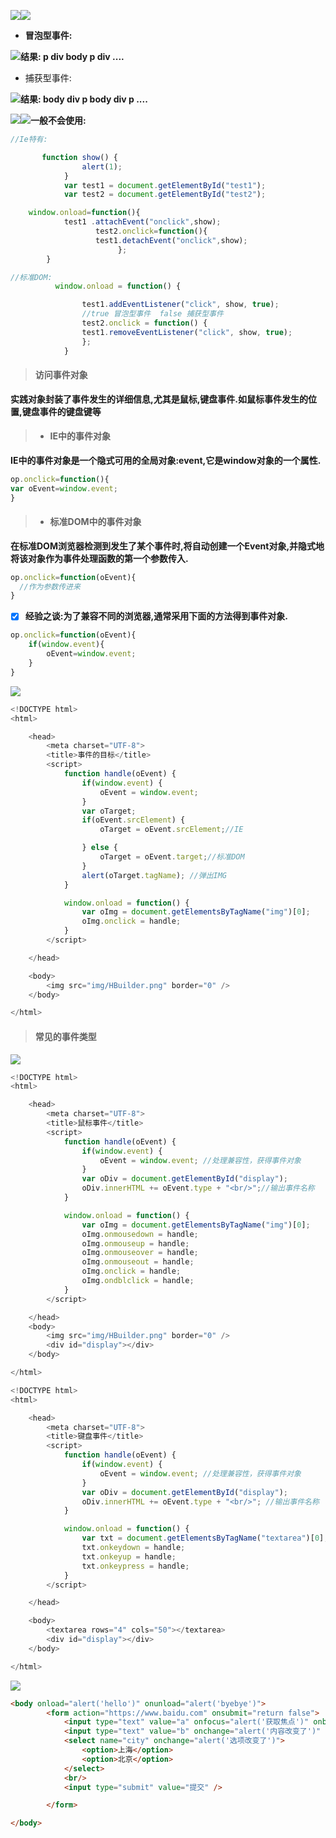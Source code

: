 ![](/assets/s1.png)![](/assets/s2.png)

* **冒泡型事件:**

![](/assets/s9.png)**结果:  p  div body p div ....**

* 捕获型事件:

![](/assets/s10.png)**结果: body   div   p  body  div    p ....**

![](/assets/s4.png)![](/assets/s5.png)**一般不会使用:**

```js
//Ie特有:

       function show() {
                alert(1);
            }
            var test1 = document.getElementById("test1");
            var test2 = document.getElementById("test2");

    window.onload=function(){
            test1 .attachEvent("onclick",show);
                   test2.onclick=function(){
                   test1.detachEvent("onclick",show);    
                        };
        }

//标准DOM:
          window.onload = function() {

                test1.addEventListener("click", show, true);
                //true 冒泡型事件  false 捕获型事件
                test2.onclick = function() {
                test1.removeEventListener("click", show, true);
                };
            }
```

> #### 访问事件对象

**实践对象封装了事件发生的详细信息,尤其是鼠标,键盘事件.如鼠标事件发生的位置,键盘事件的键盘键等**

> * #### IE中的事件对象

**IE中的事件对象是一个隐式可用的全局对象:event,它是window对象的一个属性.**

```js
op.onclick=function(){
var oEvent=window.event;
}
```

> * #### 标准DOM中的事件对象

**在标准DOM浏览器检测到发生了某个事件时,将自动创建一个Event对象,并隐式地将该对象作为事件处理函数的第一个参数传入.**

```js
op.onclick=function(oEvent){
  //作为参数传进来
}
```

* [x] **经验之谈:为了兼容不同的浏览器,通常采用下面的方法得到事件对象.**

```js
op.onclick=function(oEvent){
    if(window.event){
        oEvent=window.event;
    }
}
```

![](/assets/sj3.png)

```js
<!DOCTYPE html>
<html>

    <head>
        <meta charset="UTF-8">
        <title>事件的目标</title>
        <script>
            function handle(oEvent) {
                if(window.event) {
                    oEvent = window.event;
                }
                var oTarget;
                if(oEvent.srcElement) {
                    oTarget = oEvent.srcElement;//IE

                } else {
                    oTarget = oEvent.target;//标准DOM
                }
                alert(oTarget.tagName); //弹出IMG
            }

            window.onload = function() {
                var oImg = document.getElementsByTagName("img")[0];
                oImg.onclick = handle;
            }
        </script>

    </head>

    <body>
        <img src="img/HBuilder.png" border="0" />
    </body>

</html>
```

> #### 常见的事件类型

![](/assets/sj1.png)

```js
<!DOCTYPE html>
<html>

	<head>
		<meta charset="UTF-8">
		<title>鼠标事件</title>
		<script>
			function handle(oEvent) {
				if(window.event) {
					oEvent = window.event; //处理兼容性，获得事件对象
				}
				var oDiv = document.getElementById("display"); 
				oDiv.innerHTML += oEvent.type + "<br/>";//输出事件名称
			}

			window.onload = function() {
				var oImg = document.getElementsByTagName("img")[0];
				oImg.onmousedown = handle;
				oImg.onmouseup = handle;
				oImg.onmouseover = handle;
				oImg.onmouseout = handle;
				oImg.onclick = handle;
				oImg.ondblclick = handle;
			}
		</script>

	</head>
	<body>
		<img src="img/HBuilder.png" border="0" />
		<div id="display"></div>
	</body>

</html>
```

```js
<!DOCTYPE html>
<html>

	<head>
		<meta charset="UTF-8">
		<title>键盘事件</title>
		<script>
			function handle(oEvent) {
				if(window.event) {
					oEvent = window.event; //处理兼容性，获得事件对象
				}
				var oDiv = document.getElementById("display");
				oDiv.innerHTML += oEvent.type + "<br/>"; //输出事件名称
			}

			window.onload = function() {
				var txt = document.getElementsByTagName("textarea")[0];
				txt.onkeydown = handle;
				txt.onkeyup = handle;
				txt.onkeypress = handle;
			}
		</script>

	</head>

	<body>
		<textarea rows="4" cols="50"></textarea>
		<div id="display"></div>
	</body>

</html>
```

![](/assets/sj2.png)

```HTML
<body onload="alert('hello')" onunload="alert('byebye')">
		<form action="https://www.baidu.com" onsubmit="return false">
			<input type="text" value="a" onfocus="alert('获取焦点')" onblur="alert('失去焦点')" />
			<input type="text" value="b" onchange="alert('内容改变了')" onselect="alert('内容选中了')" />
			<select name="city" onchange="alert('选项改变了')">
				<option>上海</option>
				<option>北京</option>
			</select>
			<br/>
			<input type="submit" value="提交" />

		</form>

</body>
```



